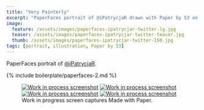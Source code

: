 ```yaml
---
title: "Very Painterly"
excerpt: "PaperFaces portrait of @iPatrycjaR drawn with Paper by 53 on an iPad."
image: 
  feature: /assets/images/paperfaces-ipatrycjar-twitter-lg.jpg
  teaser: /assets/images/paperfaces-ipatrycjar-twitter-teaser.jpg
  thumb: /assets/images/paperfaces-ipatrycjar-twitter-150.jpg
tags: [portrait, illustration, Paper by 53]
---
```


PaperFaces portrait of [@iPatrycjaR](http://twitter.com/ipatrycjar).

{% include boilerplate/paperfaces-2.md %}

<figure class="third">
  <a href="{{ site.url }}/assets/images/paperfaces-ipatrycjar-process-1-lg.jpg"><img src="{{ site.url }}/assets/images/paperfaces-ipatrycjar-process-1-600.jpg" alt="Work in process screenshot"></a>
  <a href="{{ site.url }}/assets/images/paperfaces-ipatrycjar-process-2-lg.jpg"><img src="{{ site.url }}/assets/images/paperfaces-ipatrycjar-process-2-600.jpg" alt="Work in process screenshot"></a>
  <a href="{{ site.url }}/assets/images/paperfaces-ipatrycjar-process-3-lg.jpg"><img src="{{ site.url }}/assets/images/paperfaces-ipatrycjar-process-3-600.jpg" alt="Work in process screenshot"></a>
  <a href="{{ site.url }}/assets/images/paperfaces-ipatrycjar-process-4-lg.jpg"><img src="{{ site.url }}/assets/images/paperfaces-ipatrycjar-process-4-600.jpg" alt="Work in process screenshot"></a>
  <figcaption>Work in progress screen captures Made with Paper.</figcaption>
</figure>